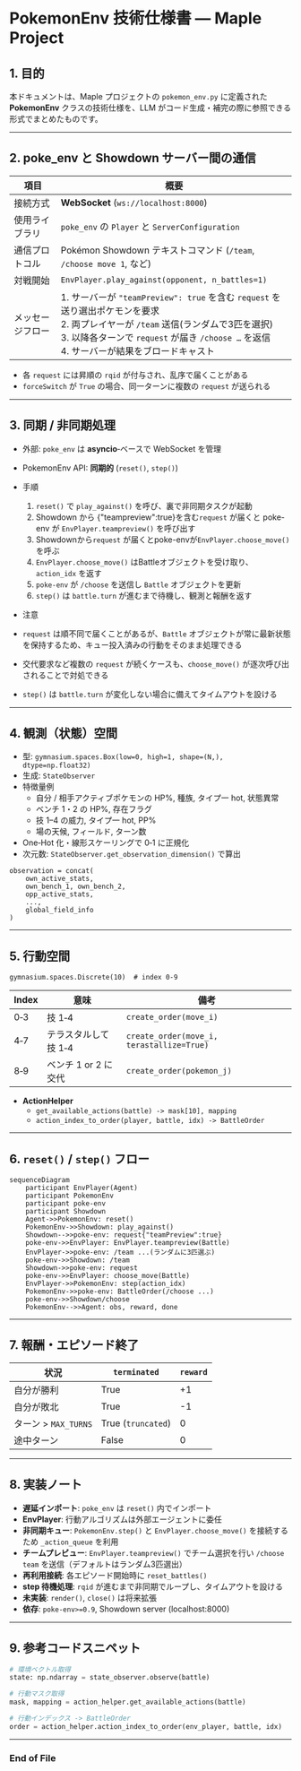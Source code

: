 # PokemonEnv 技術仕様書 — Maple Project

## 1. 目的
本ドキュメントは、Maple プロジェクトの `pokemon_env.py` に定義された **PokemonEnv** クラスの技術仕様を、LLM がコード生成・補完の際に参照できる形式でまとめたものです。

---

## 2. poke_env と Showdown サーバー間の通信

| 項目 | 概要 |
| --- | --- |
| 接続方式 | **WebSocket** (`ws://localhost:8000`) |
| 使用ライブラリ | `poke_env` の `Player` と `ServerConfiguration` |
| 通信プロトコル | Pokémon Showdown テキストコマンド (`/team`, `/choose move 1`, など) |
| 対戦開始 | `EnvPlayer.play_against(opponent, n_battles=1)` |
| メッセージフロー | 1. サーバーが `"teamPreview": true` を含む `request` を送り選出ポケモンを要求<br>2. 両プレイヤーが `/team` 送信(ランダムで3匹を選択)<br>3. 以降各ターンで `request` が届き `/choose …` を返信<br>4. サーバーが結果をブロードキャスト |

* 各 `request` には昇順の `rqid` が付与され、乱序で届くことがある
* `forceSwitch` が `True` の場合、同一ターンに複数の `request` が送られる

---

## 3. 同期 / 非同期処理

* 外部: `poke_env` は **asyncio**‐ベースで WebSocket を管理  
* PokemonEnv API: **同期的** (`reset()`, `step()`)  

* 手順
  1. `reset()` で `play_against()` を呼び、裏で非同期タスクが起動
  2. Showdown から {"teampreview":true}を含む`request` が届くと poke-env が `EnvPlayer.teampreview()` を呼び出す
  3. Showdownから`request` が届くとpoke-envが`EnvPlayer.choose_move()` を呼ぶ
  4. `EnvPlayer.choose_move()` はBattleオブジェクトを受け取り、`action_idx` を返す
  5. `poke-env` が `/choose` を送信し `Battle` オブジェクトを更新
  6. `step()` は `battle.turn` が進むまで待機し、観測と報酬を返す

* 注意
* `request` は順不同で届くことがあるが、`Battle` オブジェクトが常に最新状態を保持するため、キュー投入済みの行動をそのまま処理できる
* 交代要求など複数の `request` が続くケースも、`choose_move()` が逐次呼び出されることで対処できる
* `step()` は `battle.turn` が変化しない場合に備えてタイムアウトを設ける
---

## 4. 観測（状態）空間

* 型: `gymnasium.spaces.Box(low=0, high=1, shape=(N,), dtype=np.float32)`
* 生成: `StateObserver`  
* 特徴量例  
  * 自分 / 相手アクティブポケモンの HP%, 種族, タイプ一 hot, 状態異常  
  * ベンチ 1・2 の HP%, 存在フラグ  
  * 技 1–4 の威力, タイプ一 hot, PP%  
  * 場の天候, フィールド, ターン数  
* One‑Hot 化・線形スケーリングで 0‑1 に正規化  
* 次元数: `StateObserver.get_observation_dimension()` で算出  

```text
observation = concat(
    own_active_stats,
    own_bench_1, own_bench_2,
    opp_active_stats,
    ...,
    global_field_info
)
```

---

## 5. 行動空間

```
gymnasium.spaces.Discrete(10)  # index 0‑9
```

| Index | 意味 | 備考 |
| --- | --- | --- |
| 0‑3 | 技 1‑4 | `create_order(move_i)` |
| 4‑7 | テラスタルして技 1‑4 | `create_order(move_i, terastallize=True)` |
| 8‑9 | ベンチ 1 or 2 に交代 | `create_order(pokemon_j)` |

* **ActionHelper**  
  * `get_available_actions(battle) -> mask[10], mapping`  
  * `action_index_to_order(player, battle, idx) -> BattleOrder`  

---

## 6. `reset()` / `step()` フロー

```mermaid
sequenceDiagram
    participant EnvPlayer(Agent)
    participant PokemonEnv
    participant poke-env
    participant Showdown
    Agent->>PokemonEnv: reset()
    PokemonEnv->>Showdown: play_against()
    Showdown-->>poke-env: request{"teamPreview":true}
    poke-env->>EnvPlayer: EnvPlayer.teampreview(Battle)
    EnvPlayer->>poke-env: /team ...(ランダムに3匹選ぶ)
    poke-env->>Showdown: /team
    Showdown->>poke-env: request
    poke-env->>EnvPlayer: choose_move(Battle)
    EnvPlayer->>PokemonEnv: step(action_idx)
    PokemonEnv->>poke-env: BattleOrder(/choose ...)
    poke-env->>Showdown/choose 
    PokemonEnv-->>Agent: obs, reward, done
```

---

## 7. 報酬・エピソード終了

| 状況 | `terminated` | `reward` |
| --- | --- | --- |
| 自分が勝利 | True | +1 |
| 自分が敗北 | True | -1 |
| ターン > `MAX_TURNS` | True (`truncated`) | 0 |
| 途中ターン | False | 0 |

---

## 8. 実装ノート

* **遅延インポート**: `poke_env` は `reset()` 内でインポート
* **EnvPlayer**: 行動アルゴリズムは外部エージェントに委任
* **非同期キュー**: `PokemonEnv.step()` と `EnvPlayer.choose_move()` を接続するため `_action_queue` を利用
* **チームプレビュー**: `EnvPlayer.teampreview()` でチーム選択を行い `/choose team` を送信（デフォルトはランダム3匹選出）
* **再利用接続**: 各エピソード開始時に `reset_battles()`
* **step 待機処理**: `rqid` が進むまで非同期でループし、タイムアウトを設ける
* **未実装**: `render()`, `close()` は将来拡張
* **依存**: `poke-env>=0.9`, Showdown server (localhost:8000)

---

## 9. 参考コードスニペット

```python
# 環境ベクトル取得
state: np.ndarray = state_observer.observe(battle)

# 行動マスク取得
mask, mapping = action_helper.get_available_actions(battle)

# 行動インデックス -> BattleOrder
order = action_helper.action_index_to_order(env_player, battle, idx)
```

---

### End of File
